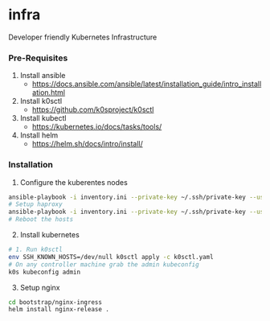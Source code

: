 # infra
Developer friendly Kubernetes Infrastructure

### Pre-Requisites
1. Install ansible 
    - https://docs.ansible.com/ansible/latest/installation_guide/intro_installation.html
1. Install k0sctl 
    - https://github.com/k0sproject/k0sctl
1. Install kubectl 
    - https://kubernetes.io/docs/tasks/tools/
1. Install helm 
    - https://helm.sh/docs/intro/install/

### Installation
1. Configure the kuberentes nodes
```bash
ansible-playbook -i inventory.ini --private-key ~/.ssh/private-key --user ubuntu -K playbooks/cluster.yml
# Setup haproxy
ansible-playbook -i inventory.ini --private-key ~/.ssh/private-key --user ubuntu -K playbooks/haproxy.yml
# Reboot the hosts
```
2. Install kubernetes
```bash
# 1. Run k0sctl
env SSH_KNOWN_HOSTS=/dev/null k0sctl apply -c k0sctl.yaml
# On any controller machine grab the admin kubeconfig
k0s kubeconfig admin
```
3. Setup nginx
```bash
cd bootstrap/nginx-ingress
helm install nginx-release . 
```
